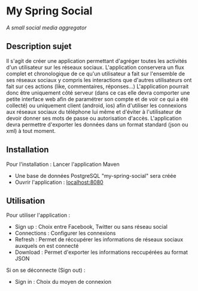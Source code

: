 # My Spring Social

*A small social media aggregator*

## Description sujet

Il s'agit de créer une application permettant d'agréger toutes les activités d'un utilisateur sur les réseaux sociaux.
L'application conservera un flux complet et chronologique de ce qu'un utilisateur a fait sur l'ensemble de ses réseaux sociaux y compris les interactions que d'autres utilisateurs ont fait sur ces actions (like, commentaires, réponses...)
L'application pourrait donc être uniquement côté serveur (dans ce cas elle devra comporter une petite interface web afin de paramétrer son compte et de voir ce qui a été collecté) ou uniquement client (android, ios) afin d'utiliser les connexions aux réseaux sociaux du téléphone lui même et d'éviter à l'utilisateur de devoir donner ses mots de passe ou autorisation d'accès.
L'application devra permettre d'exporter les données dans un format standard (json ou xml) à tout moment.

## Installation

Pour l'installation :
Lancer l'application Maven
* Une base de données PostgreSQL "my-spring-social" sera créée
* Ouvrir l'application : [localhost:8080](http://localhost:8080)

## Utilisation

Pour utiliser l'application : 
* Sign up : Choix entre Facebook, Twitter ou sans réseau social
* Connections : Configurer les connexions
* Refresh : Permet de réccupérer les informations de réseaux sociaux auxquels on est connecté
* Download : Permet d'exporter les informations reccupérées au format JSON

Si on se déconnecte (Sign out) : 
* Sign in : Choix du moyen de connexion 



